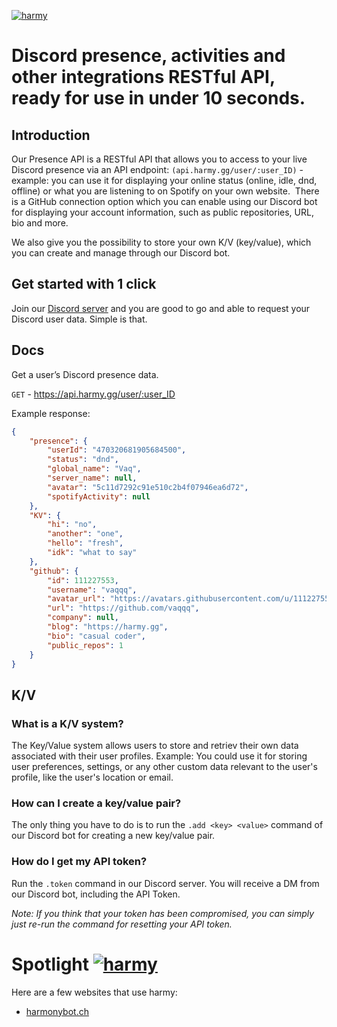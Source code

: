 [![harmy](https://harmy.gg/HarmySVGREADME.svg)](https://harmy.gg/)
# Discord presence, activities and other integrations RESTful API, ready for use in under 10 seconds.

## Introduction
Our Presence API is a RESTful API that allows you to access to your live Discord presence via an API endpoint: `(api.harmy.gg/user/:user_ID)` - example: you can use it for displaying your online status (online, idle, dnd, offline) or what you are listening to on Spotify on your own website.  There is a GitHub connection option which you can enable using our Discord bot for displaying your account information, such as public repositories, URL, bio and more.

We also give you the possibility to store your own K/V (key/value), which you can create and manage through our Discord bot.

## Get started with 1 click
Join our [Discord server](https://discord.gg/asyWxPudkQ) and you are good to go and able to request your Discord user data. Simple is that.

## Docs
Get a user’s Discord presence data.

`GET` - https://api.harmy.gg/user/:user_ID

Example response:
```json
{
    "presence": {
        "userId": "470320681905684500",
        "status": "dnd",
        "global_name": "Vaq",
        "server_name": null,
        "avatar": "5c11d7292c91e510c2b4f07946ea6d72",
        "spotifyActivity": null
    },
    "KV": {
        "hi": "no",
        "another": "one",
        "hello": "fresh",
        "idk": "what to say"
    },
    "github": {
        "id": 111227553,
        "username": "vaqqq",
        "avatar_url": "https://avatars.githubusercontent.com/u/111227553?v=4",
        "url": "https://github.com/vaqqq",
        "company": null,
        "blog": "https://harmy.gg",
        "bio": "casual coder",
        "public_repos": 1
    }
}
```

## K/V

### What is a K/V system?
The Key/Value system allows users to store and retriev their own data associated with their user profiles. Example: You could use it for storing user preferences, settings, or any other custom data relevant to the user's profile, like the user's location or email.

### How can I create a key/value pair?
The only thing you have to do is to run the `.add <key> <value>` command of our Discord bot for creating a new key/value pair.

### How do I get my API token?
Run the `.token` command in our Discord server. You will receive a DM from our Discord bot, including the API Token.

*Note: If you think that your token has been compromised, you can simply just re-run the command for resetting your API token.*

# Spotlight [![harmy](https://harmy.gg/APISVG.svg)](https://harmy.gg/)
Here are a few websites that use harmy:

- [harmonybot.ch](https://harmonybot.ch/home)
